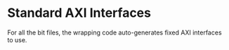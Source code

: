# Standard AXI Interfaces

For all the bit files, the wrapping code auto-generates fixed AXI interfaces to
use. 
